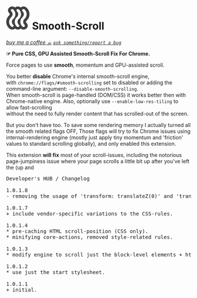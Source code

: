 <h1><img src="resources/icon.png" height="64" width="64"/> Smooth-Scroll</h1>
<a href="https://paypal.me/e1adkarak0/5"><em>buy me a coffee ☕︎</em></a>  
<a href="https://github.com/eladkarako/chrome_extensions/issues/new?title=Smooth-Scroll%20-%20"><em><code>ask something/report a bug</code></em></a>  

<strong>☞︎ Pure CSS, GPU Assisted Smooth-Scroll Fix For Chrome.</strong>

Force pages to use <strong>smooth</strong>, momentum and GPU-assisted scroll. <br/>

You better <strong>disable</strong> Chrome's internal smooth-scroll engine, <br/>
with <code>chrome://flags/#smooth-scrolling</code> set to disabled or adding the command-line argument: <code>--disable-smooth-scrolling</code>.<br/>
When smooth-scroll is page-handled (DOM/CSS) it works better then with Chrome-native engine.
Also, optionally use <code>--enable-low-res-tiling</code> to allow fast-scrolling <br/>
without the need to fully render content that has scrolled-out of the screen.<br/>

But you don't have too. To save some rendering memory I actually turned all the smooth related flags OFF, 
Those flags will try to fix Chrome issues using internal-rendering engine (mostly just apply tiny momentum and 'friction' values to standard scrolling globally), 
and only enabled this extension.

This extension <strong>will fix</strong> most of your scroll-issues, including the notorious page-jumpiness issue where your page scrolls a little bit up after you've left the  (up and 


<pre>
Developer's HUB / Changelog

1.0.1.8
- removing the usage of 'transform: translateZ(0)' and 'transform: translate3d(0,0,0)' (GPU assisted rendering) since it's too risky for elements (Google-search's query box) that use transition for X/Y/Z position in the page. Not as rare as I thought.. I guess... :|

1.0.1.7
+ include vendor-specific variations to the CSS-rules.

1.0.1.4
* pre-caching HTML scroll-position (CSS only).
* minifying core-actions, removed style-related rules.

1.0.1.3
* modify engine to scroll just the block-level elements + html + body ( https://developer.mozilla.org/en-US/docs/Web/HTML/Block-level_elements ), this will help with link-clicking issues.

1.0.1.2
* use just the start stylesheet.

1.0.1.1
+ initial.
</pre>
